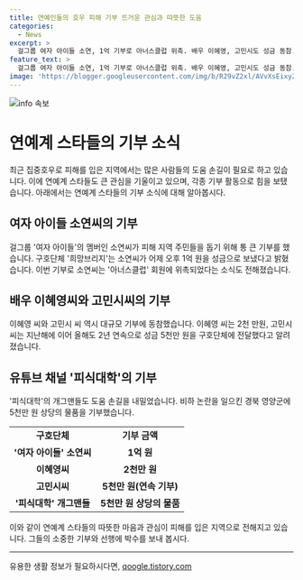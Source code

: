 ```yaml
---
title: 연예인들의 호우 피해 기부 뜨거운 관심과 따뜻한 도움
categories:
  - News
excerpt: >
  걸그룹 여자 아이들 소연, 1억 기부로 아너스클럽 위촉. 배우 이혜영, 고민시도 성금 동참. 유튜브 채널 피식대학 개그맨들도 기부. 연예계 스타들의 집중호우 피해 구호 기부 소식. 함께해요!
feature_text: >
  걸그룹 여자 아이들 소연, 1억 기부로 아너스클럽 위촉. 배우 이혜영, 고민시도 성금 동참. 유튜브 채널 피식대학 개그맨들도 기부. 연예계 스타들의 집중호우 피해 구호 기부 소식. 함께해요!
image: 'https://blogger.googleusercontent.com/img/b/R29vZ2xl/AVvXsEixyZcFfHzMRdzZMjFBmAUKJYCLCGyLL1o632UiGVXcaFdKo_bkvkuCioo0uUKlGfBVcT3P84aROyZIXSBEx3Aw5nCQ3pTgDom1WDC4m8eifvWiAmWEEVb4x6G_l8C0QH225ldMjyaFvpxGEBGNO37VmDTDMHGhJPq73UglMfDca1-0aw/s1600/blogspot.png'
---
```


<p><img src="https://blogger.googleusercontent.com/img/b/R29vZ2xl/AVvXsEixyZcFfHzMRdzZMjFBmAUKJYCLCGyLL1o632UiGVXcaFdKo_bkvkuCioo0uUKlGfBVcT3P84aROyZIXSBEx3Aw5nCQ3pTgDom1WDC4m8eifvWiAmWEEVb4x6G_l8C0QH225ldMjyaFvpxGEBGNO37VmDTDMHGhJPq73UglMfDca1-0aw/s1600/blogspot.png" alt="info 속보" /></p>

<h1>연예계 스타들의 기부 소식</h1>

<p data-ke-size="size16">최근 집중호우로 피해를 입은 지역에서는 많은 사람들의 도움 손길이 필요로 하고 있습니다. 이에 연예계 스타들도 큰 관심을 기울이고 있으며, 각종 기부 활동으로 힘을 보탰습니다. 아래에서는 연예계 스타들의 기부 소식에 대해 알아봅시다.</p>

<h2 data-ke-size="size26">여자 아이들 소연씨의 기부</h2>

<p data-ke-size="size16">걸그룹 '여자 아이들'의 멤버인 소연씨가 피해 지역 주민들을 돕기 위해 통 큰 기부를 했습니다. 구호단체 '희망브리지'는 소연씨가 어제 오후 1억 원을 성금으로 보냈다고 밝혔습니다. 이번 기부로 소연씨는 '아너스클럽' 회원에 위촉되었다는 소식도 전해졌습니다.</p>

<h2 data-ke-size="size26">배우 이혜영씨와 고민시씨의 기부</h2>

<p data-ke-size="size16">이혜영 씨와 고민시 씨 역시 대규모 기부에 동참했습니다. 이혜영 씨는 2천 만원, 고민시 씨는 지난해에 이어 올해도 2년 연속으로 성금 5천만 원을 구호단체에 전달했다고 알려졌습니다.</p>

<h2 data-ke-size="size26">유튜브 채널 '피식대학'의 기부</h2>

<p data-ke-size="size16">'피식대학'의 개그맨들도 도움 손길을 내밀었습니다. 비하 논란을 일으킨 경북 영양군에 5천만 원 상당의 물품을 기부했습니다.</p>

<table>
  <tr>
    <td style="text-align: center; height: 17px;"><b>구호단체</b></td>
    <td style="text-align: center; height: 17px;"><b>기부 금액</b></td>
  </tr>
  <tr>
    <td style="text-align: center; height: 17px;"><b>'여자 아이들' 소연씨</b></td>
    <td style="text-align: center; height: 17px;"><b>1억 원</b></td>
  </tr>
  <tr>
    <td style="text-align: center; height: 17px;"><b>이혜영씨</b></td>
    <td style="text-align: center; height: 17px;"><b>2천만 원</b></td>
  </tr>
  <tr>
    <td style="text-align: center; height: 17px;"><b>고민시씨</b></td>
    <td style="text-align: center; height: 17px;"><b>5천만 원(연속 기부)</b></td>
  </tr>
  <tr>
    <td style="text-align: center; height: 17px;"><b>'피식대학' 개그맨들</b></td>
    <td style="text-align: center; height: 17px;"><b>5천만 원 상당의 물품</b></td>
  </tr>
</table>

<p data-ke-size="size16">이와 같이 연예계 스타들의 따뜻한 마음과 관심이 피해를 입은 지역으로 전해지고 있습니다. 그들의 소중한 기부와 선행에 박수를 보내 봅시다.</p>

<hr>
유용한 생활 정보가 필요하시다면, <a href="https://qoogle.tistory.com" rel="dofollow">qoogle.tistory.com</a>



